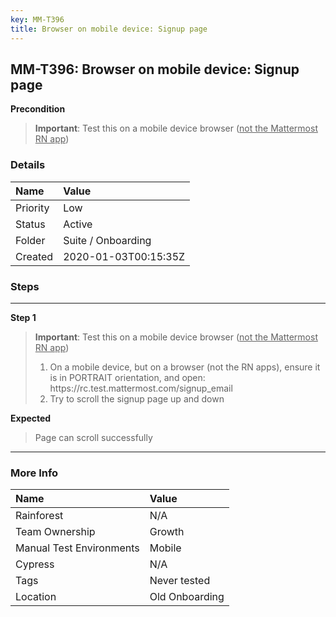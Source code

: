 ```yaml
---
key: MM-T396
title: Browser on mobile device: Signup page
---
```


## MM-T396: Browser on mobile device: Signup page

**Precondition**

> <article><strong>Important</strong>: Test this on a mobile device browser (<u>not the Mattermost RN app</u>)</article>

### Details

| Name     | Value                |
| :------- | :------------------- |
| Priority | Low                  |
| Status   | Active               |
| Folder   | Suite / Onboarding   |
| Created  | 2020-01-03T00:15:35Z |

### Steps

<hr/>

**Step 1**

> <article><strong>Important</strong>: Test this on a mobile device browser (<u>not the Mattermost RN app</u>)<ol><li>On a mobile device, but on a browser (not the RN apps), ensure it is in PORTRAIT orientation, and open: https://rc.test.mattermost.com/signup_email</li><li>Try to scroll the signup page up and down</li></ol></article>

**Expected**

> <article>Page can scroll successfully</article>

<hr/>

### More Info

| Name                     | Value          |
| :----------------------- | :------------- |
| Rainforest               | N/A            |
| Team Ownership           | Growth         |
| Manual Test Environments | Mobile         |
| Cypress                  | N/A            |
| Tags                     | Never tested   |
| Location                 | Old Onboarding |
